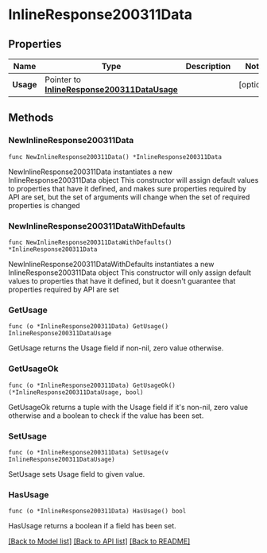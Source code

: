 # InlineResponse200311Data

## Properties

Name | Type | Description | Notes
------------ | ------------- | ------------- | -------------
**Usage** | Pointer to [**InlineResponse200311DataUsage**](InlineResponse200311DataUsage.md) |  | [optional] 

## Methods

### NewInlineResponse200311Data

`func NewInlineResponse200311Data() *InlineResponse200311Data`

NewInlineResponse200311Data instantiates a new InlineResponse200311Data object
This constructor will assign default values to properties that have it defined,
and makes sure properties required by API are set, but the set of arguments
will change when the set of required properties is changed

### NewInlineResponse200311DataWithDefaults

`func NewInlineResponse200311DataWithDefaults() *InlineResponse200311Data`

NewInlineResponse200311DataWithDefaults instantiates a new InlineResponse200311Data object
This constructor will only assign default values to properties that have it defined,
but it doesn't guarantee that properties required by API are set

### GetUsage

`func (o *InlineResponse200311Data) GetUsage() InlineResponse200311DataUsage`

GetUsage returns the Usage field if non-nil, zero value otherwise.

### GetUsageOk

`func (o *InlineResponse200311Data) GetUsageOk() (*InlineResponse200311DataUsage, bool)`

GetUsageOk returns a tuple with the Usage field if it's non-nil, zero value otherwise
and a boolean to check if the value has been set.

### SetUsage

`func (o *InlineResponse200311Data) SetUsage(v InlineResponse200311DataUsage)`

SetUsage sets Usage field to given value.

### HasUsage

`func (o *InlineResponse200311Data) HasUsage() bool`

HasUsage returns a boolean if a field has been set.


[[Back to Model list]](../README.md#documentation-for-models) [[Back to API list]](../README.md#documentation-for-api-endpoints) [[Back to README]](../README.md)


